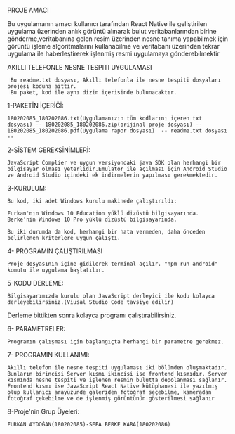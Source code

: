 PROJE AMACI

Bu uygulamanın amacı kullanıcı tarafından React Native ile geliştirilen uygulama üzerinden
anlık görüntü alınarak bulut veritabanlarından birine gönderme,veritabanına gelen resim üzerinden
nesne tanıma yapabilmek için görüntü işleme algoritmalarını kullanabilme ve veritabanı üzerinden
tekrar uygulama ile haberleştirerek işlenmiş resmi uygulamaya gönderebilmektir


AKILLI TELEFONLE NESNE TESPITI UYGULAMASI

     Bu readme.txt dosyası, Akıllı telefonla ile nesne tespiti dosyaları projesi koduna aittir. 
     Bu paket, kod ile aynı dizin içerisinde bulunacaktır.

1-PAKETİN İÇERİĞİ:

	180202085_180202086.txt(Uygulamanızın tüm kodlarını içeren txt dosyası) -- 180202085_180202086.zip(orijinal proje dosyası) --
	180202085_180202086.pdf(Uygulama rapor dosyası)  -- readme.txt dosyası --
   

2-SİSTEM GEREKSİNİMLERİ:

	JavaScript Complier ve uygun versiyondaki java SDK olan herhangi bir bilgisayar olması yeterlidir.Emulator ile açılması için Android Studio ve Android Studio içindeki ek indirmelerin yapılması gerekmektedir.

3-KURULUM:

	Bu kod, iki adet Windows kurulu makinede çalıştırıldı:

    Furkan'nın Windows 10 Education yüklü dizüstü bilgisayarında.
    Berke'nin Windows 10 Pro yüklü dizüstü bilgisayarında.

    Bu iki durumda da kod, herhangi bir hata vermeden, daha önceden belirlenen kriterlere uygun çalıştı.


4- PROGRAMIN ÇALIŞTIRILMASI

	Proje dosyasının içine gidilerek terminal açılır. "npm run android" komutu ile uygulama başlatılır.

	
5-KODU DERLEME:

	Bilgisayarımızda kurulu olan JavaScript derleyici ile kodu kolayca derleyebilirsiniz.(Viusal Studio Code tavsiye edilir)
Derleme bittikten sonra kolayca programı çalıştırabilirsiniz.


6- PARAMETRELER:
	
	Programın çalışması için başlangıçta herhangi bir parametre gerekmez.


7- PROGRAMIN KULLANIMI:

	Akıllı telefon ile nesne tespiti uygulaması iki bölümden oluşmaktadır. Bunların birincisi Server kısmı ikincisi ise frontend kısmıdır. Server kısmında nesne tespiti ve işlenen resmin bulutta depolanması sağlanır. 
	Frontend kısmı ise JavaScript React Native kütüphanesi ile yazılmış olup kullanıcı arayüzünde galeriden fotoğraf seçebilme, kameradan fotoğraf çekebilme ve de işlenmiş görüntünün gösterilmesi sağlanır


8-Proje'nin Grup Üyeleri:

	FURKAN AYDOĞAN(180202085)-SEFA BERKE KARA(180202086)








